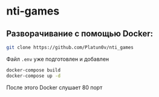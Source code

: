 # nti-games

## Разворачивание с помощью Docker:
```bash
git clone https://github.com/Platun0v/nti_games
```
Файл `.env` уже подготовлен и добавлен

```bash
docker-compose build
docker-compose up -d
```

После этого Docker слушает 80 порт
